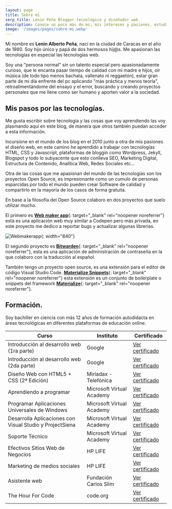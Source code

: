 ```yaml
---
layout: page
title: Sobre mí
serp_title: Lenin Peña Blogger tecnológico y diseñador web
description: Conoce un poco más de mi, mis intereses y pasiones, estudios y trabajos.
image: '/images/pages/sobre-mi.webp'
---
```


Mi nombre es **Lenin Alberto Peña**, nací en la ciudad de Caracas en el año de 1980. Soy hijo único y papá de dos hermosos hij@s. Me apasionan las tecnologías en especial las tecnologías web.

Soy una "persona normal" sin un talento especial pero apasionadamente curioso, que le encanta pasar tiempo de calidad con mi madre e hijos, oír música (de todo tipo menos bachata, vallenato ni reggaetón), estar gran parte de mi día enfrente del pc aplicando "más práctica y menos teoría", retroalimentándome del ensayo y el error, buscando y creando proyectos personales que me llene como ser humano y aporten valor a la sociedad.

## Mis pasos por las tecnologías.

Me gusta escribir sobre tecnología y las cosas que voy aprendiendo las voy plasmando aquí en este blog, de manera que otros también puedan acceder a esta información.

Incursione en el mundo de los blog en el 2010 junto a otra de mis pasiones el diseño web, en este camino he aprendido a trabajar con tecnologías HTML, CSS y Javascript, plataformas de bloggin como Wordpress, Jekyll, Blogspot y todo lo subyacente que esto conlleva SEO, Marketing Digital, Estructura de Contenido, Analítica Web, Redes Sociales etc...

Otra de las cosas que me apasionan del mundo de las tecnologías son los proyectos Open Source, es impresionante como un cumulo de personas esparcidas por todo el mundo pueden crear Software de calidad y compartirlo en la mayoría de los casos de forma gratuita.

En base a la filosofía del Open Source colaboro en dos proyectos que suelo utilizar mucho.

El primero es [**Web maker app**]({{site.baseurl}}webmaker-editor-codigo){: target="_blank" rel="noopener noreferrer"} esta es una aplicación web muy similar a Codepen pero más privada, en este proyecto me dedico a reportar bugs y actualizar algunas librerías.

![Webmakerapp]({{site.baseurl}}/images/template/webmaker.webp){: width="840"}

El segundo proyecto es [**Bitwarden**](https://bitwarden.com/){: target="_blank" rel="noopener noreferrer"}, esta es una aplicación de administración de contraseña en la que colaboro con la traducción al español.

También tengo un proyecto open source, es una extensión para el editor de código Visual Studio Code. [**Materialize Snippets**](https://marketplace.visualstudio.com/items?itemName=leninp.materialize-snippets){: target="_blank" rel="noopener noreferrer"} esta extensión es un conjunto de boilerplate o snippets del framework [**Materialize**](https://materializecss.com/){: target="_blank" rel="noopener noreferrer"}.

## Formación.

Soy bachiller en ciencia con más 12 años de formación autodidacta en áreas tecnológicas en diferentes plataformas de educación online.

<div class="responsive-table">
  <table>
    <thead>
      <tr>
        <th scope="col">Curso</th>
        <th scope="col">Instituto</th>
        <th scope="col">Certificado</th>
      </tr>
    </thead>
    <tbody>
      <tr>
        <td>Introducción al desarrollo web (1ra parte)</td>
        <td>Google</td>
        <td><a href="https://res.cloudinary.com/leninalbertop/image/upload/v1534163889/pdf/desarrollo-web-google-activate-1-2.pdf" role="button" target="_blank" rel="noopener noreferrer">Ver certificado</a></td>
      </tr>
      <tr>
        <td>Introducción al desarrollo web (2da parte)</td>
        <td>Google</td>
        <td><a href="https://res.cloudinary.com/leninalbertop/image/upload/v1534163889/pdf/desarrollo-web-google-activate-2-2.pdf" role="button" target="_blank" rel="noopener noreferrer">Ver certificado</a></td>
      </tr>
      <tr>
        <td>Diseño Web con HTML5 + CSS (2ª Edición)</td>
        <td>Miríadax - Telefónica</td>
        <td><a href="https://res.cloudinary.com/leninalbertop/image/upload/v1534164330/pdf/web_con_html5_css_2da_edicion_Miriadax.pdf" role="button" target="_blank" rel="noopener noreferrer">Ver certificado</a></td>
      </tr>
      <tr>
        <td>Aprendiendo a programar</td>
        <td>Microsoft Virtual Academy</td>
        <td><a href="https://res.cloudinary.com/leninalbertop/image/upload/v1534164682/pdf/aprendiendo-a-programar-mva.pdf" role="button" target="_blank" rel="noopener noreferrer">Ver certificado</a></td>
      </tr>
      <tr>
        <td>Programar Aplicaciones Universales de Windows</td>
        <td>Microsoft Virtual Academy</td>
        <td><a href="https://res.cloudinary.com/leninalbertop/image/upload/v1534164840/pdf/programar-apps-universales-windows-mva.pdf" role="button" target="_blank" rel="noopener noreferrer">Ver certificado</a></td>
      </tr>
      <tr>
        <td>Desarrolla Aplicaciones con Visual Studio y ProjectSiena</td>
        <td>Microsoft Virtual Academy</td>
        <td><a href="https://res.cloudinary.com/leninalbertop/image/upload/v1534164944/pdf/programar-apps-vs-ps-mva.pdf" role="button" target="_blank" rel="noopener noreferrer">Ver certificado</a></td>
      </tr>
      <tr>
        <td>Soporte Técnico</td>
        <td>Microsoft Virtual Academy</td>
        <td><a href="https://res.cloudinary.com/leninalbertop/image/upload/v1534164984/pdf/soporte-tecnico-mva.pdf" role="button" target="_blank" rel="noopener noreferrer">Ver certificado</a></td>
      </tr>
      <tr>
        <td>Efectivos Sitios Web de Negocios</td>
        <td>HP LIFE</td>
        <td><a href="https://res.cloudinary.com/leninalbertop/image/upload/v1534165418/pdf/efectivos-sitios-web-de-negocios-hp.pdf" role="button" target="_blank" rel="noopener noreferrer">Ver certificado</a></td>
      </tr>
      <tr>
        <td>Marketing de medios sociales</td>
        <td>HP LIFE</td>
        <td><a href="https://res.cloudinary.com/leninalbertop/image/upload/v1534165416/pdf/marketing-de-medios-sociales-hp.pdf" role="button" target="_blank" rel="noopener noreferrer">Ver certificado</a></td>
      </tr>
      <tr>
        <td>Asistente web</td>
        <td>Fundación Carlos Slim</td>
        <td><a href="https://res.cloudinary.com/leninalbertop/image/upload/v1534165581/pdf/asistente-web.pdf" role="button" target="_blank" rel="noopener noreferrer">Ver certificado</a></td>
      </tr>
      <tr>
        <td>The Hour For Code</td>
        <td>code.org</td>
        <td><a href="https://res.cloudinary.com/leninalbertop/image/upload/v1534165627/pdf/the-hour-for-code-code.org.jpg" role="button" target="_blank" rel="noopener noreferrer">Ver certificado</a></td>
      </tr>
    </tbody>
  </table>
</div>